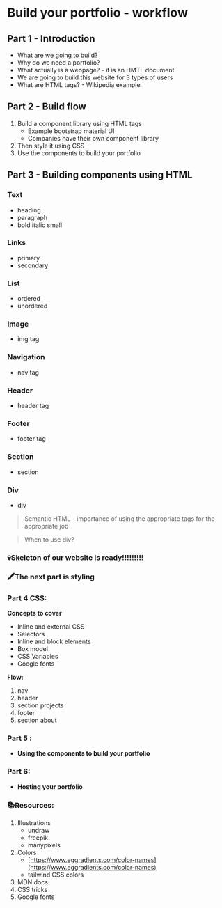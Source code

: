 # Build your portfolio - workflow

## Part 1 - Introduction

- What are we going to build?
- Why do we need a portfolio?
- What actually is a webpage? - it is an HMTL document
- We are going to build this website for 3 types of users
- What are HTML tags? - Wikipedia example

## Part 2 - Build flow

1. Build a component library using HTML tags
    - Example bootstrap material UI
    - Companies have their own component library
2. Then style it using CSS
3. Use the components to build your portfolio

## Part 3 - Building components using HTML

### Text

- heading
- paragraph
- bold italic small

### Links

- primary
- secondary

### List

- ordered
- unordered

### Image

- img tag

### Navigation

- nav tag

### Header

- header tag

### Footer

- footer tag

### Section

- section

### Div

- div

> Semantic HTML - importance of using the appropriate tags for the appropriate job

> When to use div?

### 💀Skeleton of our website is ready!!!!!!!!!

### 🖍The next part is styling

### Part 4 CSS:

**Concepts to cover**

- Inline and external CSS
- Selectors
- Inline and block elements
- Box model
- CSS Variables
- Google fonts

**Flow:**

1. nav
2. header
3. section projects
4. footer
5. section about

### Part 5 :

- **Using the components to build your portfolio**

### Part 6:

- **Hosting your portfolio**

 

### 📚Resources:

1. Illustrations
    - undraw
    - freepik
    - manypixels
2. Colors
    - [https://www.eggradients.com/color-names](https://www.eggradients.com/color-names)
    - tailwind CSS colors
3. MDN docs
4. CSS tricks
5. Google fonts